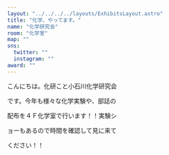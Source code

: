 ```yaml
---
layout: "../../../../layouts/ExhibitsLayout.astro"
title: "化学、やってます。"
name: "化学研究会"
room: "化学室"
map: ""
sns:
  twitter: ""
  instagram: ""
award: ""
---
```


こんにちは。化研こと小石川化学研究会

です。今年も様々な化学実験や、部誌の

配布を４Ｆ化学室で行います！！実験シ

ョーもあるので時間を確認して見に来て

ください！！
